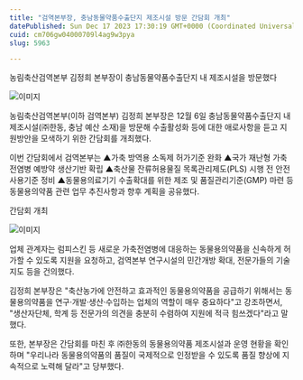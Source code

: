 ```yaml
---
title: "검역본부장, 충남동물약품수출단지 제조시설 방문 간담회 개최"
datePublished: Sun Dec 17 2023 17:30:19 GMT+0000 (Coordinated Universal Time)
cuid: cm706gw04000709l4ag9w3pya
slug: 5963

---
```



농림축산검역본부 김정희 본부장이 충남동물약품수출단지 내 제조시설을 방문했다

![이미지](https://cdn.hashnode.com/res/hashnode/image/upload/v1739259947933/d0f29fba-4f46-4d41-9cce-02fafc53f785.png)

농림축산검역본부(이하 검역본부) 김정희 본부장은 12월 6일 충남동물약품수출단지 내 제조시설(㈜한동, 충남 예산 소재)을 방문해 수출활성화 등에 대한 애로사항을 듣고 지원방안을 모색하기 위한 간담회를 개최했다.

이번 간담회에서 검역본부는 ▲가축 방역용 소독제 허가기준 완화 ▲국가 재난형 가축전염병 예방약 생산기반 확립 ▲축산물 잔류허용물질 목록관리제도(PLS) 시행 전 안전사용기준 정비 ▲동물용의료기기 수출확대를 위한 제조 및 품질관리기준(GMP) 마련 등 동물용의약품 관련 업무 추진사항과 향후 계획을 공유했다.

간담회 개최

![이미지](https://cdn.hashnode.com/res/hashnode/image/upload/v1739259950333/01514262-de7d-4e6b-8c52-254d1736e058.png)

업체 관계자는 럼피스킨 등 새로운 가축전염병에 대응하는 동물용의약품을 신속하게 허가할 수 있도록 지원을 요청하고, 검역본부 연구시설의 민간개방 확대, 전문가들의 기술지도 등을 건의했다.

김정희 본부장은 "축산농가에 안전하고 효과적인 동물용의약품을 공급하기 위해서는 동물용의약품을 연구·개발·생산·수입하는 업체의 역할이 매우 중요하다"고 강조하면서, "생산자단체, 학계 등 전문가의 의견을 충분히 수렴하여 지원에 적극 힘쓰겠다"라고 말했다.

또한, 본부장은 간담회를 마친 후 ㈜한동의 동물용의약품 제조시설과 운영 현황을 확인하며 "우리나라 동물용의약품의 품질이 국제적으로 인정받을 수 있도록 품질 향상에 지속적으로 노력해 달라"고 당부했다.